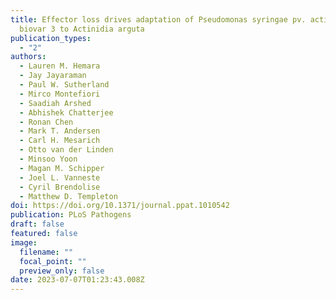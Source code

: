 ```yaml
---
title: Effector loss drives adaptation of Pseudomonas syringae pv. actinidiae
  biovar 3 to Actinidia arguta
publication_types:
  - "2"
authors:
  - Lauren M. Hemara
  - Jay Jayaraman
  - Paul W. Sutherland
  - Mirco Montefiori
  - Saadiah Arshed
  - Abhishek Chatterjee
  - Ronan Chen
  - Mark T. Andersen
  - Carl H. Mesarich
  - Otto van der Linden
  - Minsoo Yoon
  - Magan M. Schipper
  - Joel L. Vanneste
  - Cyril Brendolise
  - Matthew D. Templeton
doi: https://doi.org/10.1371/journal.ppat.1010542
publication: PLoS Pathogens
draft: false
featured: false
image:
  filename: ""
  focal_point: ""
  preview_only: false
date: 2023-07-07T01:23:43.008Z
---
```

